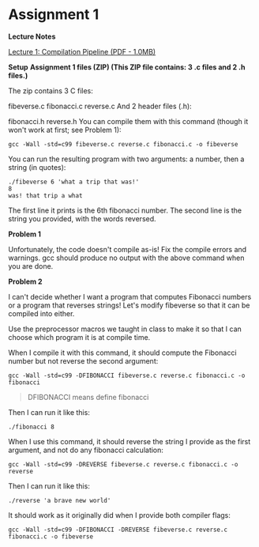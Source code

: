 Assignment 1
==========================

**Lecture Notes**

[Lecture 1: Compilation Pipeline (PDF - 1.0MB)](http://ocw.mit.edu/courses/electrical-engineering-and-computer-science/6-s096-introduction-to-c-and-c-january-iap-2013/lectures-and-assignments/compilation-pipeline/MIT6_S096_IAP13_lec1.pdf)

**Setup**
**Assignment 1 files (ZIP) (This ZIP file contains: 3 .c files and 2 .h files.)**

The zip contains 3 C files:

fibeverse.c
fibonacci.c
reverse.c
And 2 header files (.h):

fibonacci.h
reverse.h
You can compile them with this command (though it won't work at first; see Problem 1):

    gcc -Wall -std=c99 fibeverse.c reverse.c fibonacci.c -o fibeverse

You can run the resulting program with two arguments: a number, then a string (in quotes):

    ./fibeverse 6 'what a trip that was!'   
    8  
    was! that trip a what

The first line it prints is the 6th fibonacci number. The second line is the string you provided, with the words reversed.

**Problem 1**

Unfortunately, the code doesn't compile as-is! Fix the compile errors and warnings. gcc should produce no output with the above command when you are done.

**Problem 2**

I can't decide whether I want a program that computes Fibonacci numbers or a program that reverses strings! Let's modify fibeverse so that it can be compiled into either.

Use the preprocessor macros we taught in class to make it so that I can choose which program it is at compile time.

When I compile it with this command, it should compute the Fibonacci number but not reverse the second argument:

    gcc -Wall -std=c99 -DFIBONACCI fibeverse.c reverse.c fibonacci.c -o fibonacci

>DFIBONACCI means define fibonacci

Then I can run it like this:

    ./fibonacci 8

When I use this command, it should reverse the string I provide as the first argument, and not do any fibonacci calculation:

    gcc -Wall -std=c99 -DREVERSE fibeverse.c reverse.c fibonacci.c -o reverse

Then I can run it like this:
    
    ./reverse 'a brave new world'

It should work as it originally did when I provide both compiler flags:

    gcc -Wall -std=c99 -DFIBONACCI -DREVERSE fibeverse.c reverse.c fibonacci.c -o fibeverse